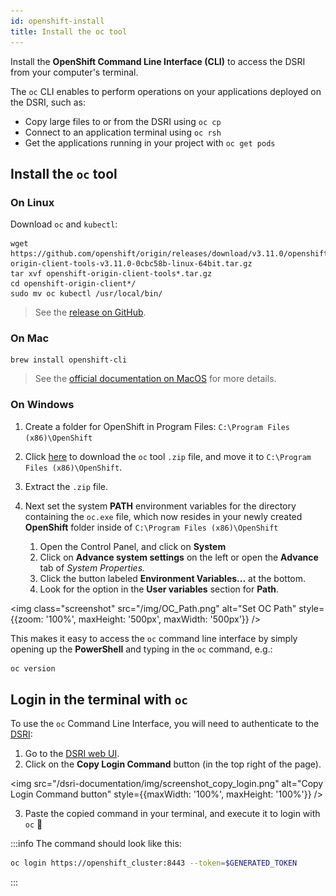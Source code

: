 ```yaml
---
id: openshift-install
title: Install the oc tool
---
```



Install the **OpenShift Command Line Interface (CLI)** to access the DSRI from your computer's terminal. 

The `oc` CLI enables to perform operations on your applications deployed on the DSRI, such as:

* Copy large files to or from the DSRI using `oc cp`
* Connect to an application terminal using `oc rsh`
* Get the applications running in your project with `oc get pods`

## Install the `oc` tool

### On Linux

Download `oc` and `kubectl`:

```shell
wget https://github.com/openshift/origin/releases/download/v3.11.0/openshift-origin-client-tools-v3.11.0-0cbc58b-linux-64bit.tar.gz
tar xvf openshift-origin-client-tools*.tar.gz
cd openshift-origin-client*/
sudo mv oc kubectl /usr/local/bin/
```

> See the [release on GitHub](https://github.com/openshift/origin/releases/tag/v3.11.0).

### On Mac

```shell
brew install openshift-cli
```

> See the [official documentation on MacOS](https://docs.okd.io/latest/cli_reference/get_started_cli.html#cli-mac) for more details.

### On Windows

1. Create a folder for OpenShift in Program Files: `C:\Program Files (x86)\OpenShift`
2. Click [here](https://github.com/openshift/origin/releases/download/v3.11.0/openshift-origin-client-tools-v3.11.0-0cbc58b-windows.zip) to download the `oc` tool `.zip` file, and move it to `C:\Program Files (x86)\OpenShift`.

2. Extract the `.zip` file.

3. Next set the system **PATH** environment variables for the directory containing the `oc.exe` file, which now resides in your newly created **OpenShift** folder inside of `C:\Program Files (x86)\OpenShift`
   1. Open the Control Panel, and click on **System**
   2. Click on **Advance system settings** on the left or open the **Advance** tab of *System Properties.* 
   3. Click the button labeled **Environment Variables...** at the bottom. 
   4. Look for the option in the **User variables** section for **Path**.

<img class="screenshot" src="/img/OC_Path.png" alt="Set OC Path" style={{zoom: '100%', maxHeight: '500px', maxWidth: '500px'}} />

This makes it easy to access the `oc` command line interface by simply opening up the **PowerShell** and typing in the `oc` command, e.g.:

```powershell
oc version
```

## Login in the terminal with `oc`

To use the `oc` Command Line Interface, you will need to authenticate to the [DSRI](https://app.dsri.unimaas.nl:8443/console):

1. Go to the [DSRI web UI](https://app.dsri.unimaas.nl:8443/console).
2. Click on the **Copy Login Command** button (in the top right of the page).

<img src="/dsri-documentation/img/screenshot_copy_login.png" alt="Copy Login Command button" style={{maxWidth: '100%', maxHeight: '100%'}} />

3. Paste the copied command in your terminal, and execute it to login with `oc` 🔑


:::info
The command should look like this:

```bash
oc login https://openshift_cluster:8443 --token=$GENERATED_TOKEN
```
:::

